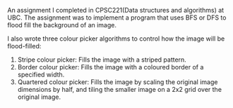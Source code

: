 An assignment I completed in CPSC221(Data structures and algorithms) at UBC. 
The assignment was to implement a program that uses BFS or DFS to flood fill the background of an image.

I also wrote three colour picker algorithms to control how the image will be flood-filled:

1. Stripe colour picker: Fills the image with a striped pattern.
2. Border colour picker: Fills the image with a coloured border of a specified width.
3. Quartered colour picker: Fills the image by scaling the original image dimensions by half, and tiling the smaller image on a 2x2 grid over the original image.
